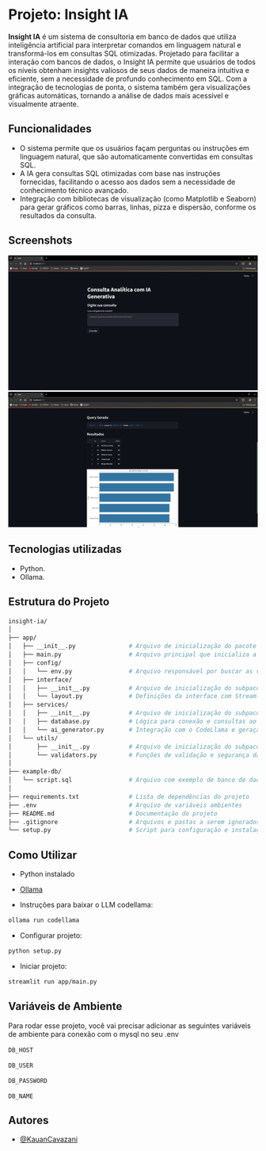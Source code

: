 
# Projeto: Insight IA

**Insight IA** é um sistema de consultoria em banco de dados que utiliza inteligência artificial para interpretar comandos em linguagem natural e transformá-los em consultas SQL otimizadas. Projetado para facilitar a interação com bancos de dados, o Insight IA permite que usuários de todos os níveis obtenham insights valiosos de seus dados de maneira intuitiva e eficiente, sem a necessidade de profundo conhecimento em SQL. Com a integração de tecnologias de ponta, o sistema também gera visualizações gráficas automáticas, tornando a análise de dados mais acessível e visualmente atraente.

## Funcionalidades

- O sistema permite que os usuários façam perguntas ou instruções em linguagem natural, que são automaticamente convertidas em consultas SQL.
- A IA gera consultas SQL otimizadas com base nas instruções fornecidas, facilitando o acesso aos dados sem a necessidade de conhecimento técnico avançado.
- Integração com bibliotecas de visualização (como Matplotlib e Seaborn) para gerar gráficos como barras, linhas, pizza e dispersão, conforme os resultados da consulta.




## Screenshots

![Home](./assets/screenshot-home.PNG)
![Result](./assets/screenshot-result.PNG)
## Tecnologias utilizadas

- Python.
- Ollama.


## Estrutura do Projeto

```bash
insight-ia/
│
├── app/
│   ├── __init__.py               # Arquivo de inicialização do pacote `app`
│   ├── main.py                   # Arquivo principal que inicializa a aplicação Streamlit
│   ├── config/
│   │   └── env.py                # Arquivo responsável por buscar as variáveis de ambiente
│   ├── interface/
│   │   ├── __init__.py           # Arquivo de inicialização do subpacote `interface`
│   │   └── layout.py             # Definições da interface com Streamlit
│   ├── services/
│   │   ├── __init__.py           # Arquivo de inicialização do subpacote `services`
│   │   ├── database.py           # Lógica para conexão e consultas ao banco de dados
│   │   └── ai_generator.py       # Integração com o CodeLlama e geração de queries
│   └── utils/
│       ├── __init__.py           # Arquivo de inicialização do subpacote `utils`
│       └── validators.py         # Funções de validação e segurança das queries
│ 
├── example-db/
│   └── script.sql                # Arquivo com exemplo de banco de dados para teste
│
├── requirements.txt              # Lista de dependências do projeto
├── .env                          # Arquivo de variáveis ambientes
├── README.md                     # Documentação do projeto
├── .gitignore                    # Arquivos e pastas a serem ignorados pelo Git
└── setup.py                      # Script para configuração e instalação do projeto
```
    
## Como Utilizar

- Python instalado
- [Ollama](https://ollama.com/download)

- Instruções para baixar o LLM codellama:
```cmd
ollama run codellama
```

- Configurar projeto:
```bash
python setup.py
```

- Iniciar projeto:
```bash
streamlit run app/main.py
```

## Variáveis de Ambiente

Para rodar esse projeto, você vai precisar adicionar as seguintes variáveis de ambiente para conexão com o mysql no seu .env

`DB_HOST`

`DB_USER`

`DB_PASSWORD`

`DB_NAME`


## Autores

- [@KauanCavazani](https://www.github.com/KauanCavazani)

